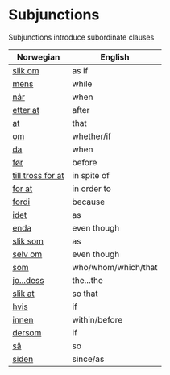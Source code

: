 # Subjunctions

Subjunctions introduce subordinate clauses

| Norwegian | English |
| --- | --- |
| [slik om](https://www.ordnett.no/search?language=no&phrase=slik%20om) | as if |
| [mens](https://www.ordnett.no/search?language=no&phrase=mens) | while |
| [når](https://www.ordnett.no/search?language=no&phrase=når) | when |
| [etter at](https://www.ordnett.no/search?language=no&phrase=etter%20at) | after |
| [at](https://www.ordnett.no/search?language=no&phrase=at) | that |
| [om](https://www.ordnett.no/search?language=no&phrase=om) | whether/if |
| [da](https://www.ordnett.no/search?language=no&phrase=da) | when |
| [før](https://www.ordnett.no/search?language=no&phrase=før) | before |
| [till tross for at](https://www.ordnett.no/search?language=no&phrase=till%20tross%20for%20at) | in spite of |
| [for at](https://www.ordnett.no/search?language=no&phrase=for%20at) | in order to |
| [fordi](https://www.ordnett.no/search?language=no&phrase=fordi) | because |
| [idet](https://www.ordnett.no/search?language=no&phrase=idet) | as |
| [enda](https://www.ordnett.no/search?language=no&phrase=enda) | even though |
| [slik som](https://www.ordnett.no/search?language=no&phrase=slik%20som) | as |
| [selv om](https://www.ordnett.no/search?language=no&phrase=selv%20om) | even though |
| [som](https://www.ordnett.no/search?language=no&phrase=som) | who/whom/which/that |
| [jo...dess](https://www.ordnett.no/search?language=no&phrase=jo...dess) | the...the |
| [slik at](https://www.ordnett.no/search?language=no&phrase=slik%20at) | so that |
| [hvis](https://www.ordnett.no/search?language=no&phrase=hvis) | if |
| [innen](https://www.ordnett.no/search?language=no&phrase=innen) | within/before |
| [dersom](https://www.ordnett.no/search?language=no&phrase=dersom) | if |
| [så](https://www.ordnett.no/search?language=no&phrase=så) | so |
| [siden](https://www.ordnett.no/search?language=no&phrase=siden) | since/as |


